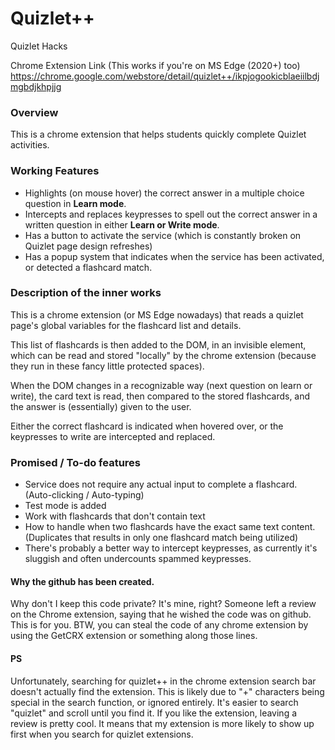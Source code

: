 # Quizlet++
Quizlet Hacks

Chrome Extension Link (This works if you're on MS Edge (2020+) too)
https://chrome.google.com/webstore/detail/quizlet++/ikpjogookicblaeiilbdjmgbdjkhpjjg

### Overview
This is a chrome extension that helps students quickly complete Quizlet activities.

### Working Features
* Highlights (on mouse hover) the correct answer in a multiple choice question in **Learn mode**.
* Intercepts and replaces keypresses to spell out the correct answer in a written question in either **Learn or Write mode**.
* Has a button to activate the service (which is constantly broken on Quizlet page design refreshes)
* Has a popup system that indicates when the service has been activated, or detected a flashcard match.

### Description of the inner works
This is a chrome extension (or MS Edge nowadays) that reads a quizlet page's global variables for the flashcard list and details. 

This list of flashcards is then added to the DOM, in an invisible element, which can be read and stored "locally" by the chrome extension (because they run in these fancy little protected spaces). 

When the DOM changes in a recognizable way (next question on learn or write), the card text is read, then compared to the stored flashcards, and the answer is (essentially) given to the user. 

Either the correct flashcard is indicated when hovered over, or the keypresses to write are intercepted and replaced.

### Promised / To-do features
* Service does not require any actual input to complete a flashcard. (Auto-clicking / Auto-typing)
* Test mode is added
* Work with flashcards that don't contain text
* How to handle when two flashcards have the exact same text content. (Duplicates that results in only one flashcard match being utilized)
* There's probably a better way to intercept keypresses, as currently it's sluggish and often undercounts spammed keypresses.

#### Why the github has been created.
Why don't I keep this code private? It's mine, right?
Someone left a review on the Chrome extension, saying that he wished the code was on github. This is for you. BTW, you can steal the code of any chrome extension by using the GetCRX extension or something along those lines.

#### PS
Unfortunately, searching for quizlet++ in the chrome extension search bar doesn't actually find the extension. This is likely due to "+" characters being special in the search function, or ignored entirely. It's easier to search "quizlet" and scroll until you find it.
If you like the extension, leaving a review is pretty cool. It means that my extension is more likely to show up first when you search for quizlet extensions. 
